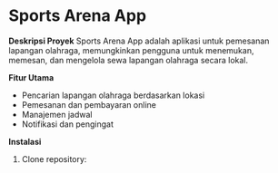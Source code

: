 # Sports Arena App

**Deskripsi Proyek**
Sports Arena App adalah aplikasi untuk pemesanan lapangan olahraga, memungkinkan pengguna untuk menemukan, memesan, dan mengelola sewa lapangan olahraga secara lokal.

**Fitur Utama**
- Pencarian lapangan olahraga berdasarkan lokasi
- Pemesanan dan pembayaran online
- Manajemen jadwal
- Notifikasi dan pengingat

**Instalasi**
1. Clone repository:
